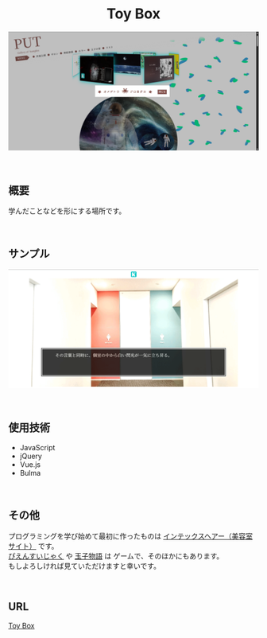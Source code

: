 <h1 align="center">Toy Box</h1>

![トップ画像](README_IMAGES/top.png)

<br>

## 概要

学んだことなどを形にする場所です。

<br>

## サンプル

![イメージ画像](README_IMAGES/image.gif)

<br>

## 使用技術

- JavaScript
- jQuery
- Vue.js
- Bulma

<br>

## その他

プログラミングを学び始めて最初に作ったものは [インテックスヘアー（美容室サイト）](https://.com) です。<br>
[ぴえんすいじゃく](https://.com) や [玉子物語](https://.com) は ゲームで、そのほかにもあります。<br>
もしよろしければ見ていただけますと幸いです。

<br>

## URL

[Toy Box](https://.com "Go to the PUT !")
